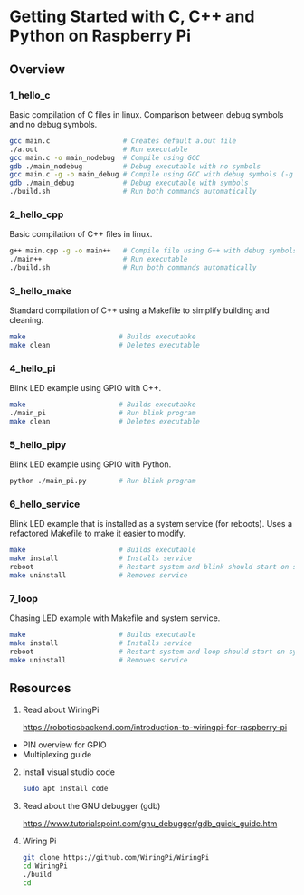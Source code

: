 # Getting Started with C, C++ and Python on Raspberry Pi

## Overview

### 1_hello_c

Basic compilation of C files in linux. 
Comparison between debug symbols and no debug symbols.

```bash
gcc main.c                  # Creates default a.out file
./a.out                     # Run executable
gcc main.c -o main_nodebug  # Compile using GCC
gdb ./main_nodebug          # Debug executable with no symbols
gcc main.c -g -o main_debug # Compile using GCC with debug symbols (-g argument)
gdb ./main_debug            # Debug executable with symbols
./build.sh                  # Run both commands automatically
```

### 2_hello_cpp

Basic compilation of C++ files in linux.

```bash
g++ main.cpp -g -o main++   # Compile file using G++ with debug symbols
./main++                    # Run executable
./build.sh                  # Run both commands automatically
```

### 3_hello_make

Standard compilation of C++ using a Makefile to simplify building and cleaning.

```bash
make                       # Builds executabke
make clean                 # Deletes executable
```

### 4_hello_pi

Blink LED example using GPIO with C++.

```bash
make                       # Builds executabke
./main_pi                  # Run blink program
make clean                 # Deletes executable
```

### 5_hello_pipy

Blink LED example using GPIO with Python.

```bash
python ./main_pi.py        # Run blink program
```

### 6_hello_service

Blink LED example that is installed as a system service (for reboots).
Uses a refactored Makefile to make it easier to modify.

```bash
make                       # Builds executable
make install               # Installs service
reboot                     # Restart system and blink should start on sysinit
make uninstall             # Removes service
```

### 7_loop

Chasing LED example with Makefile and system service.

```bash
make                       # Builds executable
make install               # Installs service
reboot                     # Restart system and loop should start on sysinit
make uninstall             # Removes service
```

## Resources

1. Read about WiringPi

   https://roboticsbackend.com/introduction-to-wiringpi-for-raspberry-pi

* PIN overview for GPIO
* Multiplexing guide

2. Install visual studio code

   ```bash
   sudo apt install code
   ```

3. Read about the GNU debugger (gdb)

   https://www.tutorialspoint.com/gnu_debugger/gdb_quick_guide.htm

4. Wiring Pi

   ```bash
   git clone https://github.com/WiringPi/WiringPi
   cd WiringPi
   ./build
   cd
   ```
